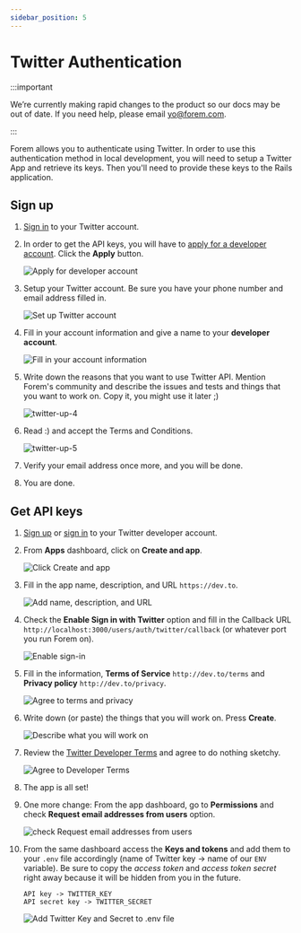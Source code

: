 ```yaml
---
sidebar_position: 5
---
```


# Twitter Authentication

:::important

We’re currently making rapid changes to the product so our docs may be out of date. If you need help, please email [yo@forem.com](mailto:yo@forem.com).

:::

Forem allows you to authenticate using Twitter. In order to use this
authentication method in local development, you will need to setup a Twitter App
and retrieve its keys. Then you'll need to provide these keys to the Rails
application.

## Sign up

1. [Sign in](https://developer.twitter.com/apps) to your Twitter account.

2. In order to get the API keys, you will have to
   [apply for a developer account](https://developer.twitter.com/en/apply-for-access).
   Click the **Apply** button.

   ![Apply for developer account](/img/docs/backend/twitter-apply-account.png)

3. Setup your Twitter account. Be sure you have your phone number and email
   address filled in.

   ![Set up Twitter account](/img/docs/backend/twitter-account-setup.png)

4. Fill in your account information and give a name to your **developer
   account**.

   ![Fill in your account information](/img/docs/backend/twitter-account-info.png)

5. Write down the reasons that you want to use Twitter API. Mention Forem's
   community and describe the issues and tests and things that you want to work
   on. Copy it, you might use it later ;)

   ![twitter-up-4](/img/docs/backend/twitter-api-reasons.png)

6. Read :) and accept the Terms and Conditions.

   ![twitter-up-5](/img/docs/backend/twitter-terms.png)

7. Verify your email address once more, and you will be done.

8. You are done.

## Get API keys

1. [Sign up](#twitter-sign-up) or [sign in](https://developer.twitter.com/apps)
   to your Twitter developer account.

2. From **Apps** dashboard, click on **Create and app**.

   ![Click Create and app](/img/docs/backend/twitter-createapp.png)

3. Fill in the app name, description, and URL `https://dev.to`.

   ![Add name, description, and URL](/img/docs/backend/twitter-descript.png)

4. Check the **Enable Sign in with Twitter** option and fill in the Callback URL
   `http://localhost:3000/users/auth/twitter/callback` (or whatever port you run
   Forem on).

   ![Enable sign-in](/img/docs/backend/twitter-enable.png)

5. Fill in the information, **Terms of Service** `http://dev.to/terms` and
   **Privacy policy** `http://dev.to/privacy`.

   ![Agree to terms and privacy](/img/docs/backend/twitter-privacy.png)

6. Write down (or paste) the things that you will work on. Press **Create**.

   ![Describe what you will work on](/img/docs/backend/twitter-work.png)

7. Review the
   [Twitter Developer Terms](https://developer.twitter.com/en/developer-terms/agreement-and-policy.html)
   and agree to do nothing sketchy.

   ![Agree to Developer Terms](/img/docs/backend/twitter-developer-terms.png)

8. The app is all set!

9. One more change: From the app dashboard, go to **Permissions** and check
   **Request email addresses from users** option.

   ![check Request email addresses from users](/img/docs/backend/twitter-email-request.png)

10. From the same dashboard access the **Keys and tokens** and add them to your
    `.env` file accordingly (name of Twitter key -> name of our `ENV` variable).
    Be sure to copy the _access token_ and _access token secret_ right away
    because it will be hidden from you in the future.

    ```text
    API key -> TWITTER_KEY
    API secret key -> TWITTER_SECRET
    ```

    ![Add Twitter Key and Secret to .env file](/img/docs/backend/twitter-env.png)

